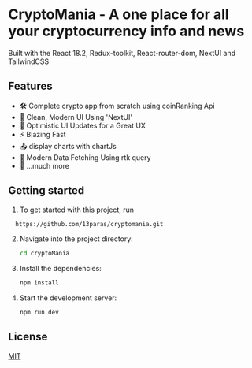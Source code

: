 # CryptoMania - A one place for all your cryptocurrency info and news

Built with the React 18.2, Redux-toolkit, React-router-dom, NextUI and TailwindCSS 

## Features

- 🛠️ Complete crypto app from scratch using coinRanking Api
- 🎨 Clean, Modern UI Using 'NextUI'
- 🚀 Optimistic UI Updates for a Great UX
- ⚡ Blazing Fast
- 📤 display charts with chartJs
- 🔧 Modern Data Fetching Using rtk query
- 🎁 ...much more

## Getting started

1. To get started with this project, run

```bash
  https://github.com/13paras/cryptomania.git
```

2. Navigate into the project directory:

    ```bash
    cd cryptoMania
    ```

3. Install the dependencies:

    ```bash
    npm install
    ```

4. Start the development server:

    ```bash
    npm run dev
    ```

## License

[MIT](https://choosealicense.com/licenses/mit/)
